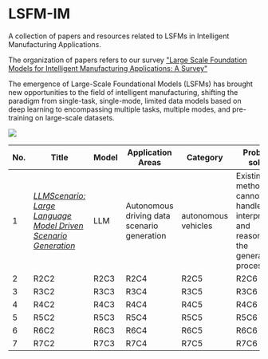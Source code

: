 # LSFM-IM
A collection of papers and resources related to LSFMs in Intelligent Manufacturing Applications.

The organization of papers refers to our survey ["Large Scale Foundation Models for Intelligent Manufacturing Applications: A Survey"](https://arxiv.org/abs/2312.06718)

The emergence of Large-Scale Foundational Models (LSFMs) has brought new opportunities to the field of intelligent manufacturing, shifting the paradigm from single-task, single-mode, limited data models based on deep learning to encompassing multiple tasks, multiple modes, and pre-training on large-scale datasets.

![](https://github.com/NEUFS-IndustrialAI/LSFM-IM/blob/main/assets/evolution.png)


| No. | Title | Model | Application Areas | Category | Problems solved | Methodology | Link |
|------|------|------|------|------|------|------|------|
| 1 | [_LLMScenario: Large Language Model Driven Scenario Generation_](https://ieeexplore.ieee.org/abstract/document/10529537) | LLM | Autonomous driving data scenario generation | autonomous vehicles | Existing methods cannot handle the interpretation and reasoning of the generation process well | Proposed LLMScenario, a novel LLM-driven scenario generation framework.| R |
| 2 | R2C2 | R2C3 | R2C4 | R2C5 | R2C6 | R2C7 | R2C8 |
| 3 | R3C2 | R3C3 | R3C4 | R3C5 | R3C6 | R3C7 | R3C8 |
| 4 | R4C2 | R4C3 | R4C4 | R4C5 | R4C6 | R4C7 | R4C8 |
| 5 | R5C2 | R5C3 | R5C4 | R5C5 | R5C6 | R5C7 | R5C8 |
| 6 | R6C2 | R6C3 | R6C4 | R6C5 | R6C6 | R6C7 | R6C8 |
| 7 | R7C2 | R7C3 | R7C4 | R7C5 | R7C6 | R7C7 | R7C8 |
